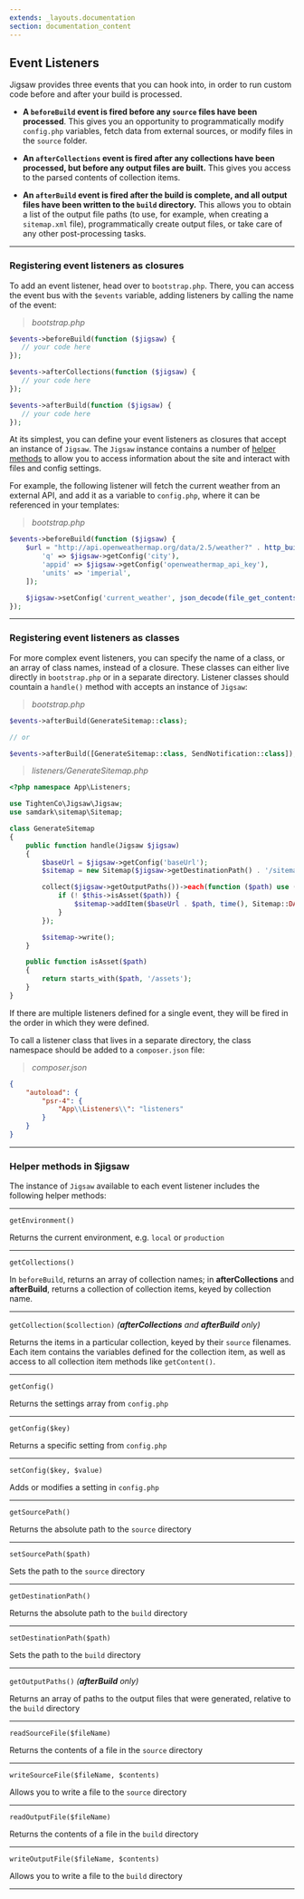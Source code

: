 ```yaml
---
extends: _layouts.documentation
section: documentation_content
---
```


## Event Listeners

Jigsaw provides three events that you can hook into, in order to run custom code before and after your build is processed.

- **A `beforeBuild` event is fired before any `source` files have been processed**. This gives you an opportunity to programmatically modify `config.php` variables, fetch data from external sources, or modify files in the `source` folder.

- **An `afterCollections` event is fired after any collections have been processed, but before any output files are built.** This gives you access to the parsed contents of collection items.

- **An `afterBuild` event is fired after the build is complete, and all output files have been written to the `build` directory.** This allows you to obtain a list of the output file paths (to use, for example, when creating a `sitemap.xml` file), programmatically create output files, or take care of any other post-processing tasks.

---

### Registering event listeners as closures

To add an event listener, head over to `bootstrap.php`. There, you can access the event bus with the `$events` variable, adding listeners by calling the name of the event:

>_bootstrap.php_

```php
$events->beforeBuild(function ($jigsaw) {
   // your code here
});

$events->afterCollections(function ($jigsaw) {
   // your code here
});

$events->afterBuild(function ($jigsaw) {
   // your code here
});
```

At its simplest, you can define your event listeners as closures that accept an instance of `Jigsaw`. The `Jigsaw` instance contains a number of [helper methods](#helperMethods) to allow you to access information about the site and interact with files and config settings.

For example, the following listener will fetch the current weather from an external API, and add it as a variable to `config.php`, where it can be referenced in your templates:

>_bootstrap.php_

```php
$events->beforeBuild(function ($jigsaw) {
    $url = "http://api.openweathermap.org/data/2.5/weather?" . http_build_query([
        'q' => $jigsaw->getConfig('city'),
        'appid' => $jigsaw->getConfig('openweathermap_api_key'),
        'units' => 'imperial',
    ]);

    $jigsaw->setConfig('current_weather', json_decode(file_get_contents($url))->main);
});
```

---

### Registering event listeners as classes

For more complex event listeners, you can specify the name of a class, or an array of class names, instead of a closure. These classes can either live directly in `bootstrap.php` or in a separate directory. Listener classes should countain a `handle()` method with accepts an instance of `Jigsaw`:

>_bootstrap.php_

```php
$events->afterBuild(GenerateSitemap::class);

// or

$events->afterBuild([GenerateSitemap::class, SendNotification::class]);
```

>_listeners/GenerateSitemap.php_

```php
<?php namespace App\Listeners;

use TightenCo\Jigsaw\Jigsaw;
use samdark\sitemap\Sitemap;

class GenerateSitemap
{
    public function handle(Jigsaw $jigsaw)
    {
        $baseUrl = $jigsaw->getConfig('baseUrl');
        $sitemap = new Sitemap($jigsaw->getDestinationPath() . '/sitemap.xml');

        collect($jigsaw->getOutputPaths())->each(function ($path) use ($baseUrl, $sitemap) {
            if (! $this->isAsset($path)) {
                $sitemap->addItem($baseUrl . $path, time(), Sitemap::DAILY);
            }
        });

        $sitemap->write();
    }

    public function isAsset($path)
    {
        return starts_with($path, '/assets');
    }
}
```

If there are multiple listeners defined for a single event, they will be fired in the order in which they were defined.

To call a listener class that lives in a separate directory, the class namespace should be added to a `composer.json` file:

>_composer.json_

```json
{
    "autoload": {
        "psr-4": {
            "App\\Listeners\\": "listeners"
        }
    }
}
```

---
<a name="helperMethods"></a>
### Helper methods in $jigsaw

The instance of `Jigsaw` available to each event listener includes the following helper methods:

---

`getEnvironment()`

Returns the current environment, e.g. `local` or `production`

---

`getCollections()`

In `beforeBuild`, returns an array of collection names; in **afterCollections** and **afterBuild**, returns a collection of collection items, keyed by collection name.

---

`getCollection($collection)` _(**afterCollections** and **afterBuild** only)_

Returns the items in a particular collection, keyed by their `source` filenames. Each item contains the variables defined for the collection item, as well as access to all collection item methods like `getContent()`.

---

`getConfig()`

Returns the settings array from `config.php`

---

`getConfig($key)`

Returns a specific setting from `config.php`

---

`setConfig($key, $value)`

Adds or modifies a setting in `config.php`

---

`getSourcePath()`

Returns the absolute path to the `source` directory

---

`setSourcePath($path)`

Sets the path to the `source` directory

---

`getDestinationPath()`

Returns the absolute path to the `build` directory

---

`setDestinationPath($path)`

Sets the path to the `build` directory

---

`getOutputPaths()` _(**afterBuild** only)_

Returns an array of paths to the output files that were generated, relative to the `build` directory

---

`readSourceFile($fileName)`

Returns the contents of a file in the `source` directory

---

`writeSourceFile($fileName, $contents)`

Allows you to write a file to the `source` directory

---

`readOutputFile($fileName)`

Returns the contents of a file in the `build` directory

---

`writeOutputFile($fileName, $contents)`

Allows you to write a file to the `build` directory

---

